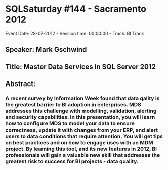 # SQLSaturday #144 - Sacramento 2012
Event Date: 28-07-2012 - Session time: 00:00:00 - Track: BI Track
## Speaker: Mark Gschwind
## Title: Master Data Services in SQL Server 2012
## Abstract:
### A recent survey by Information Week found that data qality is the greatest barrier to BI adoption in enterprises.  MDS addresses this challenge with modelling, validation, alerting and security capabilities.  In this presentation, you will learn how to configure MDS to model your data to ensure correctness, update it with changes from your ERP, and alert users to data conditions that require attention.  You will get tips on best practices and on how to engage uses with an MDM project.  By learning this tool, and its new features in 2012, BI professionals will gain a valuable new skill that addresses the greatest risk to success for BI projects - data quality.

